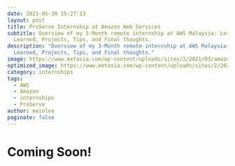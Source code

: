 ```yaml
---
date: 2021-05-30 15:27:13
layout: post
title: ProServe Internship at Amazon Web Services
subtitle: Overview of my 3-Month remote internship at AWS Malaysia: Lessons
  Learned, Projects, Tips, and Final thoughts.
description: "Overview of my 3-Month remote internship at AWS Malaysia: Lessons
  Learned, Projects, Tips, and Final thoughts."
image: https://www.eetasia.com/wp-content/uploads/sites/2/2021/03/amazon-AWS_1200.jpg?w=600&h=338&crop=1
optimized_image: https://www.eetasia.com/wp-content/uploads/sites/2/2021/03/amazon-AWS_1200.jpg?w=600&h=338&crop=1
category: internships
tags:
  - AWS
  - Amazon
  - internships
  - ProServe
author: meinlee
paginate: false
---
```

# Coming Soon!


